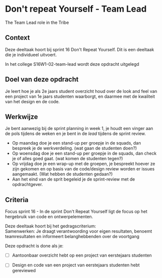 
# Don't repeat Yourself - Team Lead

The Team Lead role in the Tribe 

## Context

Deze deeltaak hoort bij sprint 16 Don't Repeat Yourself. Dit is een deeltaak die je individueel uitvoert.

In het college S16W1-02-team-lead wordt deze opdracht uitgelegd


## Doel van deze opdracht

Je leert hoe je als 2e jaars student overzicht houd over de look and feel van een project van 1e jaars studenten waarborgt, en daarmee met de kwaliteit van het design en de code. 


## Werkwijze

Je bent aanwezig bij de sprint planning in week 1, je houdt een vinger aan de pols tijdens de weken en je bent in de _lead_ tijdens de sprint review. 

- Op maandag doe je een stand-up per groepje in de squads, dan bespreek je de werkverdeling. (wat gaan de studenten doen?)
- Op woensdag  doe je een stand-up per groepje in de squads, dan check je of alles goed gaat. (wat komen de studenten tegen?)
- Op vrijdag doe je een wrap-up met  de groepen, je bespreekt hoever ze zijn gekomen en op basis van de code/design review worden er issues aangemaakt. (Wat hebben de studenten gedaan?)
- Aan het eind van de sprit begeleid je de sprint-review met de opdrachtgever.

## Criteria

Focus sprint 16 -  In de sprint Don't Repeat Yourself ligt de focus op het hergebruik van code en ontwerpelementen.

Deze deeltaak hoort bij het gedragscriterium:  
Samenwerken: Je draagt verantwoording voor eigen resultaten, benoemt teamresultaten en informeert belanghebbenden over de voortgang

Deze opdracht is done als je:

- [ ] Aantoonbaar overzicht hebt op een project van eerstejaars studenten
- [ ] Design en code van een project van eerstejaars studenten hebt gereviewed


